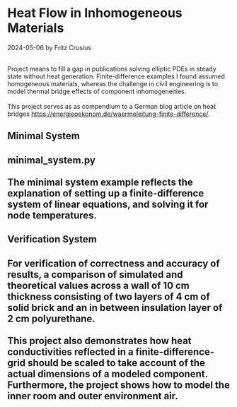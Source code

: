 <h1> Heat Flow in Inhomogeneous Materials</h1>

2024-05-06 by Fritz Crusius<br><br>

Project means to fill a gap in publications solving elliptic PDEs in
steady state without heat generation. Finite-difference examples I found 
assumed homogeneous materials, whereas the challenge in civil engineering
is to model thermal bridge effects of component inhomogeneities.<br><br>
This project serves as as compendium to a German blog article on heat bridges
https://energieoekonom.de/waermeleitung-finite-difference/.

<h2>Minimal System<h2>

minimal_system.py<br><br>
The minimal system example reflects the explanation of setting up a
finite-difference system of linear equations, and solving it for node temperatures.

<h2>Verification System<h2>

For verification of correctness and accuracy of results, a comparison of 
simulated and theoretical values across a wall of 10 cm thickness consisting
of two layers of 4 cm of solid brick and an in between insulation layer of
2 cm polyurethane.<br><br>
This project also demonstrates how heat conductivities reflected in a
finite-difference-grid should be scaled to take account of the actual 
dimensions of a modeled component. Furthermore, the project shows how 
to model the inner room and outer environment air.



